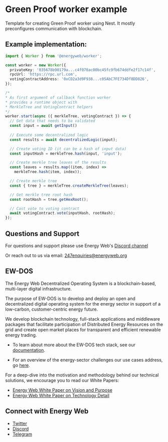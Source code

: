 # Green Proof worker example

Template for creating Green Proof worker using Nest.
It mostly preconfigures communication with blockchain.

## Example implementation:



```ts
import { Worker } from '@energyweb/worker';

const worker = new Worker({
  privateKey: '035678b90179a...c4f078ac00bc45fc9fb674ddfe2f17c14f',
  rpcUrl: 'https://rpc.url.com',
  votingContractAddress: '0xCD2a3d9F938...c05AbC7FE734Df8DD826',
});

/* 
* As first argument of callback function worker 
* provides a runtime object with
* MerkleTree and VotingContract helpers
*/  
worker.start(async ({ merkleTree, votingContract }) => {
  // Get data that needs to ba validated
  const input = await getInput()
  
  // Execute some decentralized logic
  const results = await decentralizedLogic(input);

  // Create voting ID (it can be a hash of input data)
  const inputHash = merkleTree.hash(input, 'input');

  // Create merkle tree leaves of the results
  const leaves = results.map((item, index) => 
    merkleTree.hash(item, index));

  // Create merkle tree
  const { tree } = merkleTree.createMerkleTree(leaves);

  // Get merkle tree root hash
  const rootHash = tree.getHexRoot();

  // Cast vote to voting contract
  await votingContract.vote(inputHash, rootHash);
});
```

## Questions and Support

For questions and support please use Energy Web's [Discord channel](https://discord.com/channels/706103009205288990/843970822254362664)

Or reach out to us via email: 247enquiries@energyweb.org

## EW-DOS

The Energy Web Decentralized Operating System is a blockchain-based, multi-layer digital infrastructure.

The purpose of EW-DOS is to develop and deploy an open and decentralized digital operating system for the energy sector in support of a low-carbon, customer-centric energy future.

We develop blockchain technology, full-stack applications and middleware packages that facilitate participation of Distributed Energy Resources on the grid and create open market places for transparent and efficient renewable energy trading.

-   To learn about more about the EW-DOS tech stack, see our [documentation](https://app.gitbook.com/@energy-web-foundation/s/energy-web/).

-   For an overview of the energy-sector challenges our use cases address, go [here](https://app.gitbook.com/@energy-web-foundation/s/energy-web/our-mission).

For a deep-dive into the motivation and methodology behind our technical solutions, we encourage you to read our White Papers:

-   [Energy Web White Paper on Vision and Purpose](https://www.energyweb.org/reports/EWDOS-Vision-Purpose/)
-   [Energy Web White Paper on Technology Detail](https://www.energyweb.org/wp-content/uploads/2020/06/EnergyWeb-EWDOS-PART2-TechnologyDetail-202006-vFinal.pdf)

## Connect with Energy Web

-   [Twitter](https://twitter.com/energywebx)
-   [Discord](https://discord.com/channels/706103009205288990/843970822254362664)
-   [Telegram](https://t.me/energyweb)
